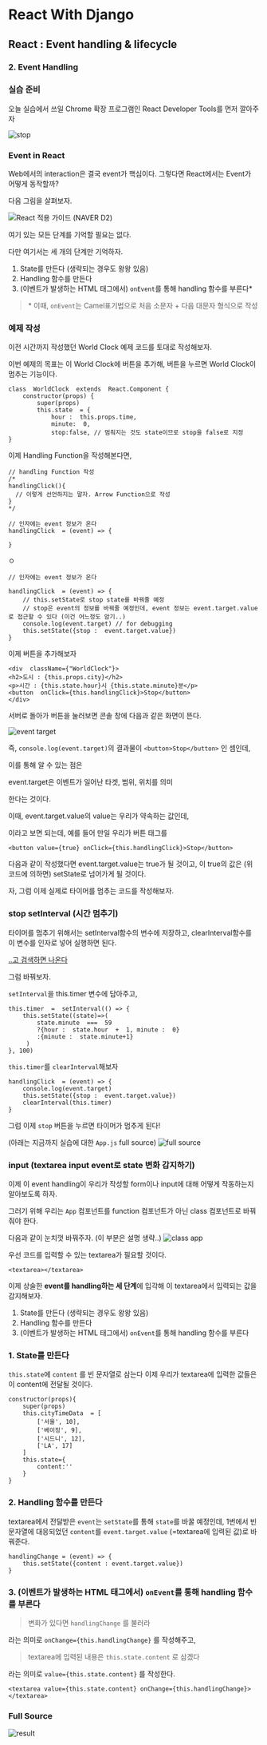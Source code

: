 

# React With Django
## React : Event handling & lifecycle
### 2. Event Handling

### 실습 준비

오늘 실습에서 쓰일 Chrome 확장 프로그램인 React Developer Tools를 먼저 깔아주자

![stop](/img/4/2/chrome.png)

### Event in React

Web에서의 interaction은 결국 event가 핵심이다.
그렇다면 React에서는 Event가 어떻게 동작할까?

다음 그림을 살펴보자.


![React 적용 가이드 (NAVER D2) ](https://d2.naver.com/content/images/2017/03/helloworld-201702-React2-06.png)

여기 있는 모든 단계를 기억할 필요는 없다.

다만 여기서는 세 개의 단계만 기억하자.

1. State를 만든다 (생략되는 경우도 왕왕 있음)
2. Handling 함수를 만든다
3. (이벤트가 발생하는 HTML 태그에서) `onEvent`를 통해 handling 함수를 부른다*

> \* 이때, `onEvent`는 Camel표기법으로 처음 소문자 + 다음 대문자 형식으로 작성

### 예제 작성

이전 시간까지 작성했던 World Clock 예제 코드를 토대로 작성해보자.

이번 예제의 목표는 이 World Clock에 버튼을 추가해,
버튼을 누르면 World Clock이 멈추는 기능이다.

```
class  WorldClock  extends  React.Component {
    constructor(props) {
        super(props)
        this.state  = {
            hour :  this.props.time,
            minute:  0,
            stop:false, // 멈춰지는 것도 state이므로 stop을 false로 지정
}
```

이제 Handling Function을 작성해본다면, 

```
// handling Function 작성
/*
handlingClick(){
  // 이렇게 선언하지는 말자. Arrow Function으로 작성
}
*/

// 인자에는 event 정보가 온다
handlingClick  = (event) => {

}
```
ㅇ
```
// 인자에는 event 정보가 온다

handlingClick  = (event) => {
    // this.setState로 stop state를 바꿔줄 예정
    // stop은 event의 정보를 바꿔줄 예정인데, event 정보는 event.target.value로 접근할 수 있다 (이건 어느정도 암기..)
    console.log(event.target) // for debugging
    this.setState({stop :  event.target.value})
}
```

이제 버튼을 추가해보자

```
<div  className={"WorldClock"}>
<h2>도시 : {this.props.city}</h2>
<p>시간 : {this.state.hour}시 {this.state.minute}분</p>
<button  onClick={this.handlingClick}>Stop</button>
</div>
```
서버로 돌아가 버튼을 눌러보면 콘솔 창에 다음과 같은 화면이 뜬다.

![event target](/img/4/2/eventtarget.png)

즉, `console.log(event.target)`의 결과물이 
`<button>Stop</button>` 인 셈인데, 

이를 통해 알 수 있는 점은 

event.target은 이벤트가 일어난 타겟, 범위, 위치를 의미

한다는 것이다.

이때, event.target.value의 value는 우리가 약속하는 값인데, 

이라고 보면 되는데, 예를 들어 만일 우리가 버튼 태그를 

```
<button value={true} onClick={this.handlingClick}>Stop</button>
```
다음과 같이 작성했다면 
event.target.value는 true가 될 것이고,
이 true의 값은 (위 코드에 의하면) 
setState로 넘어가게 될 것이다.

자, 그럼 이제 실제로 타이머를 멈추는 코드를 작성해보자.


### stop setInterval (시간 멈추기)

타이머를 멈추기 위해서는 setInterval함수의 변수에 저장하고,
clearInterval함수를 이 변수를 인자로 넣어 실행하면 된다.

[..고 검색하면 나온다](https://stackoverflow.com/questions/109086/stop-setinterval-call-in-javascript)

그럼 바꿔보자.

`setInterval`을 this.timer 변수에 담아주고,
```
this.timer  =  setInterval(() => {
    this.setState((state)=>(
        state.minute  ===  59
        ?{hour :  state.hour  +  1, minute :  0}
        :{minute :  state.minute+1}
     )
}, 100)
```
`this.timer`를 `clearInterval`해보자

```
handlingClick  = (event) => {
    console.log(event.target)
    this.setState({stop :  event.target.value})
    clearInterval(this.timer)
}
```

그럼 이제 `stop` 버튼을 누르면 타이머가 멈추게 된다!

(아래는 지금까지 실습에 대한 `App.js` full source)
![full source](/img/4/2/fullsource.png)


### input (textarea input event로 state 변화 감지하기)

이제 이 event handling이 우리가 작성할 form이나 
input에 대해 어떻게 작동하는지 알아보도록 하자.

그러기 위해 우리는 `App` 컴포넌트를 function 컴포넌트가 아닌 class 컴포넌트로 바꿔 줘야 한다. 

다음과 같이 눈치껏 바꿔주자. (이 부분은 설명 생략..)
![class app](/img/4/2/classapp.png)

우선 코드를 입력할 수 있는 textarea가 필요할 것이다.

```
<textarea></textarea>
```

이제 상술한 **event를 handling하는 세 단계**에 입각해
이 textarea에서 입력되는 값을 감지해보자.

1. State를 만든다 (생략되는 경우도 왕왕 있음)
2. Handling 함수를 만든다
3. (이벤트가 발생하는 HTML 태그에서) `onEvent`를 통해 handling 함수를 부른다

### 1. State를 만든다
`this.state`에 `content` 를 빈 문자열로 삼는다
이제 우리가 textarea에 입력한 값들은 이 content에 전달될 것이다. 

```
constructor(props){
    super(props)
    this.cityTimeData  = [
        ['서울', 10],
        ['베이징', 9],
        ['시드니', 12],
        ['LA', 17]
    ]
    this.state={
        content:''
    }
}
```

### 2. Handling 함수를 만든다

textarea에서 전달받은 `event`는 `setState`를 통해 `state`를 바꿀 예정인데,
1번에서 빈 문자열에 대응되었던 `content`를 `event.target.value` (=textarea에 입력된 값)로 바꿔준다.
```
handlingChange = (event) => {
    this.setState({content : event.target.value})
}
```

### 3. (이벤트가 발생하는 HTML 태그에서) `onEvent`를 통해 handling 함수를 부른다

> 변화가 있다면 `handlingChange` 를 불러라

라는 의미로 `onChange={this.handlingChange}` 를 작성해주고,

> textarea에 입력된 내용은 `this.state.content` 로 삼겠다

라는 의미로 `value={this.state.content}` 를 작성한다.
```
<textarea value={this.state.content} onChange={this.handlingChange}></textarea>
```

### Full Source

![result](/img/4/2/result.png)

